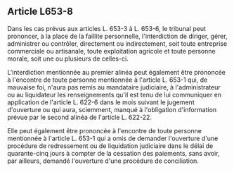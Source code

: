 Article L653-8
----
Dans les cas prévus aux articles L. 653-3 à L. 653-6, le tribunal peut
prononcer, à la place de la faillite personnelle, l'interdiction de diriger,
gérer, administrer ou contrôler, directement ou indirectement, soit toute
entreprise commerciale ou artisanale, toute exploitation agricole et toute
personne morale, soit une ou plusieurs de celles-ci.

L'interdiction mentionnée au premier alinéa peut également être prononcée à
l'encontre de toute personne mentionnée à l'article L. 653-1 qui, de mauvaise
foi, n'aura pas remis au mandataire judiciaire, à l'administrateur ou au
liquidateur les renseignements qu'il est tenu de lui communiquer en application
de l'article L. 622-6 dans le mois suivant le jugement d'ouverture ou qui aura,
sciemment, manqué à l'obligation d'information prévue par le second alinéa de
l'article L. 622-22.

Elle peut également être prononcée à l'encontre de toute personne mentionnée à
l'article L. 653-1 qui a omis de demander l'ouverture d'une procédure de
redressement ou de liquidation judiciaire dans le délai de quarante-cinq jours à
compter de la cessation des paiements, sans avoir, par ailleurs, demandé
l'ouverture d'une procédure de conciliation.
